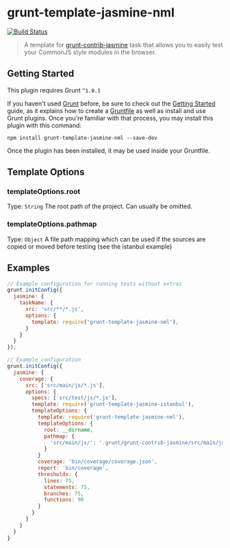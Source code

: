 # grunt-template-jasmine-nml
[![Build Status](https://travis-ci.org/michbuett/grunt-template-jasmine-nml.svg?branch=master)](https://travis-ci.org/michbuett/grunt-template-jasmine-nml)

> A template for [grunt-contrib-jasmine](https://github.com/gruntjs/grunt-contrib-jasmine) task that allows you to easily test your CommonJS style modules in the browser.

## Getting Started
This plugin requires Grunt `^1.0.1`

If you haven't used [Grunt](http://gruntjs.com/) before, be sure to check out the [Getting Started](http://gruntjs.com/getting-started) guide, as it explains how to create a [Gruntfile](http://gruntjs.com/sample-gruntfile) as well as install and use Grunt plugins. Once you're familiar with that process, you may install this plugin with this command:

```shell
npm install grunt-template-jasmine-nml --save-dev
```

Once the plugin has been installed, it may be used inside your Gruntfile.

## Template Options

### templateOptions.root
Type: `String`
The root path of the project. Can usually be omitted.

### templateOptions.pathmap
Type: `Object`
A file path mapping which can be used if the sources are copied or moved before testing (see the istanbul example)

## Examples

```js
// Example configuration for running tests without extras
grunt.initConfig({
  jasmine: {
    taskName: {
      src: 'src/**/*.js',
      options: {
        template: require('grunt-template-jasmine-nml'),
      }
    }
  }
});
```

```js
// Example configuration
grunt.initConfig({
  jasmine: {
    coverage: {
      src: ['src/main/js/*.js'],
      options: {
        specs: ['src/test/js/*.js'],
        template: require('grunt-template-jasmine-istanbul'),
        templateOptions: {
          template: require('grunt-template-jasmine-nml'),
          templateOptions: {
            root: __dirname,
            pathmap: {
              'src/main/js/': '.grunt/grunt-contrib-jasmine/src/main/js/',
            }
          }
          coverage: 'bin/coverage/coverage.json',
          report: 'bin/coverage',
          thresholds: {
            lines: 75,
            statements: 75,
            branches: 75,
            functions: 90
          }
        }
      }
    }
  }
}
```
